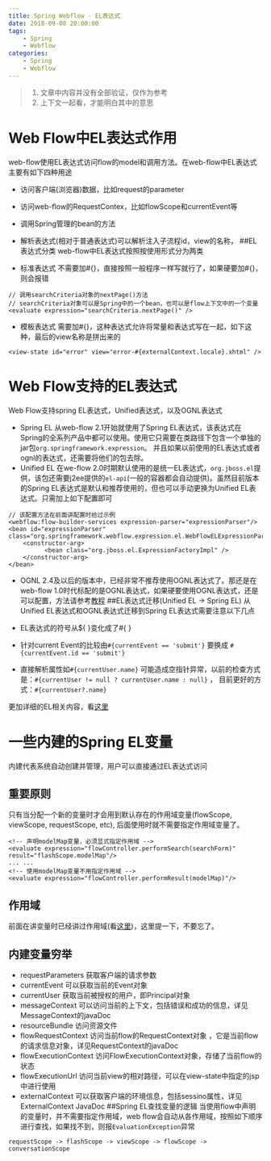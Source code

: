 ```yaml
---
title: Spring Webflow - EL表达式
date: 2018-09-08 20:00:00
tags: 
    - Spring
    - Webflow
categories: 
    - Spring
    - Webflow
---
```


> 1. 文章中内容并没有全部验证，仅作为参考
> 2. 上下文一起看，才能明白其中的意思

# Web Flow中EL表达式作用
web-flow使用EL表达式访问flow的model和调用方法。在web-flow中EL表达式主要有如下四种用途

 - 访问客户端(浏览器)数据，比如request的parameter
 - 访问web-flow的RequestContex，比如flowScope和currentEvent等
 - 调用Spring管理的bean的方法
 - 解析表达式(相对于普通表达式)可以解析注入子流程id，view的名称，
##EL表达式分类
web-flow中EL表达式按照按使用形式分为两类

 - 标准表达式
不需要加#{}，直接按照一般程序一样写就行了，如果硬要加#{}，则会报错

```
// 调用searchCriteria对象的nextPage()方法
// searchCriteria对象可以是Spring中的一个bean，也可以是flow上下文中的一个变量
<evaluate expression="searchCriteria.nextPage()" />
```

 - 模板表达式
需要加#{}，这种表达式允许将常量和表达式写在一起，如下这种，最后的view名称是拼出来的

```
<view-state id="error" view="error-#{externalContext.locale}.xhtml" />
```
# Web Flow支持的EL表达式
Web Flow支持spring EL表达式，Unified表达式，以及OGNL表达式

 - Spring EL
从web-flow 2.1开始就使用了Spring EL表达式，该表达式在Spring的全系列产品中都可以使用。使用它只需要在类路径下包含一个单独的jar包`org.springframework.expression`。 并且如果以前使用的EL表达式或者ognl的表达式，还需要将他们的包去除。
 - Unified EL
在we-flow 2.0时期默认使用的是统一EL表达式，`org.jboss.el`提供，该包还需要j2ee提供的`el-api`(一般的容器都会自动提供)。虽然目前版本的Spring EL表达式是默认和推荐使用的，但也可以手动更换为Unified EL表达式。只需加上如下配置即可

```
// 该配置方法在前面讲配置时给过示例
<webflow:flow-builder-services expression-parser="expressionParser"/>
<bean id="expressionParser" class="org.springframework.webflow.expression.el.WebFlowELExpressionParser">
	<constructor-arg>
		  <bean class="org.jboss.el.ExpressionFactoryImpl" />
	</constructor-arg>
</bean>
```

 - OGNL
2.4及以后的版本中，已经非常不推荐使用OGNL表达式了。那还是在web-flow 1.0时代标配的是OGNL表达式，如果硬要使用OGNL表达式，还是可以配置，方法请参考[教程](https://docs.spring.io/spring-webflow/docs/2.4.5.RELEASE/reference/html/el.html#el-ognl)
##EL表达式迁移(Unified EL -> Spring EL)
从Unified EL表达式和OGNL表达式迁移到Spring EL表达式需要注意以下几点

 - EL表达式的符号从${ }变化成了#{ }
 - 针对current Event的比较由`#{currentEvent == 'submit'}` 要换成 `#{currentEvent.id == 'submit'}`
 - 直接解析属性如`#{currentUser.name}` 可能造成空指针异常，以前的检查方式是：`#{currentUser != null ? currentUser.name : null}` ， 目前更好的方式：`#{currentUser?.name}`

更加详细的EL相关内容，看[这里](http://static.springsource.org/spring/docs/3.0.x/spring-framework-reference/html/expressions.html#expressions-language-ref)
# 一些内建的Spring EL变量

内建代表系统自动创建并管理，用户可以直接通过EL表达式访问
## 重要原则

只有当分配一个新的变量时才会用到默认存在的作用域变量(flowScope, viewScope, requestScope, etc), 后面使用时就不需要指定作用域变量了。

```
<!-- 声明modelMap变量，必须显式指定作用域 -->
<evaluate expression="flowController.performSearch(searchForm)" result="flashScope.modelMap"/>
... ...
<!-- 使用modelMap变量不用指定作用域 -->
<evaluate expression="flowController.performResult(modelMap)"/>
```
## 作用域
前面在讲变量时已经讲过作用域(看[这里](https://blog.csdn.net/zou8944/article/details/82502430))，这里提一下，不要忘了。

## 内建变量穷举

 - requestParameters
获取客户端的请求参数
 - currentEvent
可以获取当前的Event对象
 - currentUser
获取当前被授权的用户，即Principal对象
 - messageContext
可以访问当前的上下文，包括错误和成功的信息，详见MessageContext的javaDoc
 - resourceBundle
访问资源文件
 - flowRequestContext
访问当前flow的RequestContext对象 ，它是当前flow的请求信息对象，详见RequestContext的javaDoc
 - flowExecutionContext
访问FlowExecutionContext对象，存储了当前flow的状态
 - flowExecutionUrl
访问当前view的相对路径，可以在view-state中指定的jsp中进行使用
 - externalContext
可以获取客户端的环境信息，包括sessino属性，详见ExternalContext JavaDoc
##Spring EL查找变量的逻辑
当使用flow中声明的变量时，并不需要指定作用域，web flow会自动从各作用域，按照如下顺序进行查找，如果找不到，则报`EvaluationException`异常

```
requestScope -> flashScope -> viewScope -> flowScope -> conversationScope
```